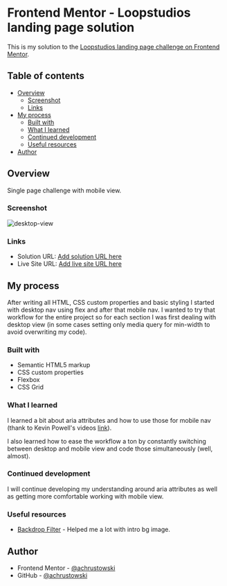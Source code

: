 # Frontend Mentor - Loopstudios landing page solution

This is my solution to the [Loopstudios landing page challenge on Frontend Mentor](https://www.frontendmentor.io/challenges/loopstudios-landing-page-N88J5Onjw).

## Table of contents

- [Overview](#overview)
  - [Screenshot](#screenshot)
  - [Links](#links)
- [My process](#my-process)
  - [Built with](#built-with)
  - [What I learned](#what-i-learned)
  - [Continued development](#continued-development)
  - [Useful resources](#useful-resources)
- [Author](#author)

## Overview

Single page challenge with mobile view.

### Screenshot

![desktop-view](./screenshots/desktop-screenshot.jpg)

### Links

- Solution URL: [Add solution URL here](https://achrustowski.github.io/loopstudios-landing-page-main/)
- Live Site URL: [Add live site URL here](https://achrustowski.github.io/loopstudios-landing-page-main/)

## My process

After writing all HTML, CSS custom properties and basic styling I started with desktop nav using flex and after that mobile nav. I wanted to try that workflow for the entire project so for each section I was first dealing with desktop view (in some cases setting only media query for min-width to avoid overwriting my code).

### Built with

- Semantic HTML5 markup
- CSS custom properties
- Flexbox
- CSS Grid

### What I learned

I learned a bit about aria attributes and how to use those for mobile nav (thank to Kevin Powell's videos [link](https://www.youtube.com/watch?v=zPHMqqyD2kY&t=28s&ab_channel=KevinPowell)).

I also learned how to ease the workflow a ton by constantly switching between desktop and mobile view and code those simultaneously (well, almost).

### Continued development

I will continue developing my understanding around aria attributes as well as getting more comfortable working with mobile view.

### Useful resources

- [Backdrop Filter](https://developer.mozilla.org/en-US/docs/Web/CSS/backdrop-filter) - Helped me a lot with intro bg image.

## Author

- Frontend Mentor - [@achrustowski](https://www.frontendmentor.io/profile/achrustowski)
- GitHub - [@achrustowski](https://github.com/achrustowski)
